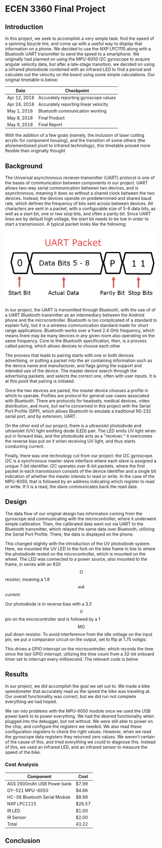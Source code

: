# ECEN 3360 Final Project

## Introduction

In this project, we seek to accomplish a very simple task: find the speed of a spinning bicycle tire, and come up with a useful way to display that information on a phone. We decided to use the NXP LPC1115 along with a Bluetooth UART transmitter to send the speed to a smartphone. We originally had planned on using the MPU-6050 I2C gyroscope to acquire angular velocity data, but after a late-stage transition, we decided on using a infrared photodiode combined with an infrared LED to find a period and calculate out the velocity on the board using some simple calculations. Our original timetable is below:

| Date         | Checkpoint                            |
| ------------ | ------------------------------------- |
| Apr 12, 2018 | Accurately reporting gyroscope values |
| Apr 24, 2018 | Accurately reporting linear velocity  |
| May 1, 2018  | Bluetooth communication working       |
| May 8, 2018  | Final Product                         |
| May 9, 2018  | Final Report                          |

With the addition of a few goals (namely, the inclusion of laser cutting acrylic for component housing), and the transition of some others (the aforementioned pivot to infrared technology), this timetable proved more flexible than originally thought

## Background

The Universal asynchronous reciever-transmitter (UART) protocol is one of the bases of communication between components in our project. UART allows two-way serial communication between two devices, and is asynchronous, meaning it does so without a shared clock between the two devices. Instead, the devices operate on predetermined and shared baud rate, which defines the frequency of bits sent across between devices. All characters are sent in a packet, with a configurable size of 5-8 data bits, as well as a start bit, one or two stop bits, and often a parity bit. Since UART lines are by default high voltage, the start bit needs to be low in order to start a transmission. A typical packet looks like the following:

![UART-Packet.png](UART-Packet.png)

In our project, the UART is transmitted through Bluetooth, with the use of of a UART Bluetooth transmitter as an intermediary between the Android phone and the microcontroller. Bluetooth is too complicated of a standard to explain fully, but it is a wireless communication standard made for short range applications. Bluetooth works over a fixed 2.4 GHz frequency, which means there may be many devices in any given room also operating on the same frequency. Core to the Bluetooth specification, then, is a process called pairing, which allows devices to choose each other

The process that leads to pairing starts with one or both devices advertising, or putting a packet into the air containing information such as the device name and manufacturer, and flags giving the support and intended use of the device. The master device search through the advertising packets, and selects the correct one, often with user inputs. It is at this point that pairing is initiated.

Once the two devices are paired, the master device chooses a profile in which to operate. Profiles are protocol for general use-cases associated with Bluetooth. There are protocols for headsets, medical devices, video distribution, and more, but we're concerned in this project with the Serial Port Profile (SPP), which allows Bluetooth to emulate a traditional RS-232 serial port, and by extension, UART.

On the other end of our project, there is a ultraviolet photodiode and ultraviolet (UV) light emitting diode (LED) pair. The LED emits UV light when put in forward bias, and the photodiode acts as a "receiver;" it overcomes the reverse bias put on it when receiving UV light, and thus starts conducting current.

Finally, there was one technology cut from our project: the I2C gyroscope. I2C is a synchronous master-slave interface where each slave is assigned a unique 7-bit identifier. I2C operates over 8-bit packets, where the first packet in each transmission consists of the device identifier and a single bit indication of whether the master intends to read or write. In the case of the MPU-6050, that is followed by an address indicating which register to read or write. If it is a read, the slave communicates back the read data.

## Design

The data flow of our original design has information coming from the gyroscope and communicating with the microcontroller, where it underwent simple calibration. Then, the calibrated data went out via UART to the Bluetooth transmitter, which relayed the same data over Bluetooth, utilizing the Serial Port Profile. There, the data is displayed on the phone.

This changed slightly with the introduction of the UV photodiode system. Here, we mounted the UV LED to the fork on the bike frame in line to where the photodiode rested on the microcontroller, which is mounted on the wheel. The LED was connected to a power source, also mounted to the frame, in series with an 820 $$\Omega$$ resistor, meaning a 1.8 $$mA$$ current:



Our photodiode is in reverse bias with a 3.3 $$V$$ pin on the microcontroller and is followed by a 1 $$M\Omega$$ pull down resistor. To avoid interference from the idle voltage on the input pin, we put a comparator circuit on the output, set to flip at 1.75 voltgis:



This drives a GPIO interrupt on the microcontroller, which records the time since the last GPIO interrupt, utilizing the time count from a 32-bit onboard timer set to interrupt every millisecond. The relevant code is below

## Results

In our project, we did accomplish the goal we set out to. We made a bike speedometer that accurately read us the speed the bike was traveling at. Our overall functionality was correct, but we did run not complete everything we had hoped. 

We ran into problems with the MPU-6050 module once we used the USB power bank to to power everything. We had the desired functionality when plugged into the debugger, but not without. We were still able to power on the chip, and configure the registers we needed. We also read these configuration registers to check the right values. However, when we read the gyroscope data registers they returned zero values. We weren’t certain of the cause of this, and tried everything we could to diagnose this. Instead of this, we used an infrared LED, and an infrared sensor to measure the speed of the bike.  


### Cost Analysis

| Component | Cost |
| -------- | ---- |
| AGS 2600mAh USB Power bank | $7.99 |
| GY-521 MPU-6050 | $4.66 |
| HC-06 Bluetooth Serial Module | $8.99 |
| NXP LPC1115 | $26.57 |
| IR LED | $1.00 |
| IR Sensor | $2.00 |
| Total | 43.22|

## Conclusion
